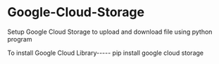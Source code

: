 # Google-Cloud-Storage
Setup Google Cloud Storage to upload and download file using python program

To install Google Cloud Library----- 
pip install google cloud storage

